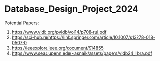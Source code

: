 # Database_Design_Project_2024

Potential Papers:
1. https://www.vldb.org/pvldb/vol14/p708-rui.pdf
2. https://sci-hub.ru/https://link.springer.com/article/10.1007/s13278-018-0507-0
3. https://ieeexplore.ieee.org/document/914855
4. https://www.seas.upenn.edu/~asnaik/assets/papers/vldb24_libra.pdf
